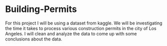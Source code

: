 # Building-Permits

For this project I will be using a dataset from kaggle.  We will be investigating the time it takes to process various construction permits in the city of Los Angeles.  I will clean and analyze the data to come up with some conclusions about the data.
